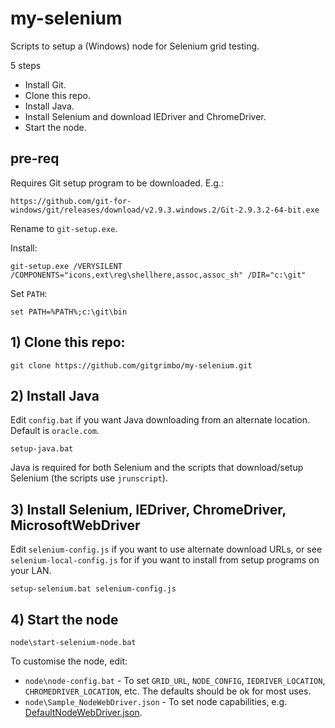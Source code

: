 my-selenium
===========

Scripts to setup a (Windows) node for Selenium grid testing.

5 steps

- Install Git.
- Clone this repo.
- Install Java.
- Install Selenium and download IEDriver and ChromeDriver.
- Start the node.

## pre-req

Requires Git setup program to be downloaded. E.g.:

    https://github.com/git-for-windows/git/releases/download/v2.9.3.windows.2/Git-2.9.3.2-64-bit.exe

Rename to `git-setup.exe`.

Install:

    git-setup.exe /VERYSILENT /COMPONENTS="icons,ext\reg\shellhere,assoc,assoc_sh" /DIR="c:\git"

Set `PATH`:

    set PATH=%PATH%;c:\git\bin

## 1) Clone this repo:

    git clone https://github.com/gitgrimbo/my-selenium.git

## 2) Install Java

Edit `config.bat` if you want Java downloading from an alternate location. Default is `oracle.com`.

    setup-java.bat

Java is required for both Selenium and the scripts that download/setup Selenium (the scripts use `jrunscript`).

## 3) Install Selenium, IEDriver, ChromeDriver, MicrosoftWebDriver

Edit `selenium-config.js` if you want to use alternate download URLs, or see `selenium-local-config.js` for if you want to install from setup programs on your LAN.

    setup-selenium.bat selenium-config.js

## 4) Start the node

    node\start-selenium-node.bat

To customise the node, edit:

- `node\node-config.bat` - To set `GRID_URL`, `NODE_CONFIG`, `IEDRIVER_LOCATION`, `CHROMEDRIVER_LOCATION`, etc. The defaults should be ok for most uses.
- `node\Sample_NodeWebDriver.json` - To set node capabilities, e.g. [DefaultNodeWebDriver.json](https://code.google.com/p/selenium/source/browse/java/server/src/org/openqa/grid/common/defaults/DefaultNodeWebDriver.json).
